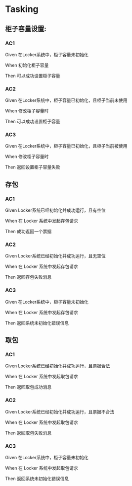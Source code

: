 # Tasking

## 柜子容量设置:

### AC1
Given 在Locker系统中，柜子容量未初始化

When 初始化柜子容量

Then 可以成功设置柜子容量

### AC2

Given 在Locker系统中，柜子容量已初始化，且柜子当前未使用

When 修改柜子容量时

Then 可以成功设置柜子容量

### AC3

Given 在Locker系统中，柜子容量已初始化，且柜子当前被使用

When 修改柜子容量时

Then 返回设置柜子容量失败

## 存包

### AC1
Given Locker系统已经初始化并成功运行，且有空位

When 在 Locker 系统中发起存包请求

Then 成功返回一个票据

### AC2

Given Locker系统已经初始化并成功运行，且无空位

When 在 Locker 系统中发起存包请求

Then 返回存包失败消息

### AC3

Given 在Locker系统中，柜子容量未初始化

When 在 Locker 系统中发起存包请求

Then 返回系统未初始化错误信息

## 取包

### AC1

Given Locker系统已经初始化并成功运行，且票据合法

When 在 Locker 系统中发起取包请求

Then 返回取包成功消息

### AC2

Given Locker系统已经初始化并成功运行，且票据不合法

When 在 Locker 系统中发起取包请求

Then 返回取包失败消息

### AC3

Given 在Locker系统中，柜子容量未初始化

When 在 Locker 系统中发起取包请求

Then 返回系统未初始化错误信息
